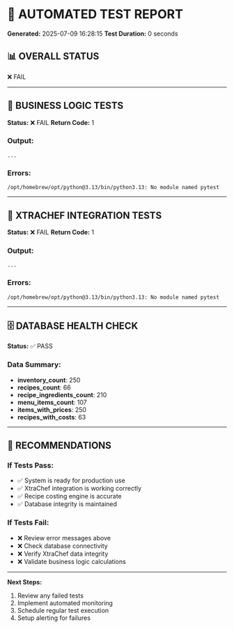
# 🧪 AUTOMATED TEST REPORT
**Generated:** 2025-07-09 16:28:15
**Test Duration:** 0 seconds

## 📊 OVERALL STATUS

❌ FAIL

---

## 🏢 BUSINESS LOGIC TESTS
**Status:** ❌ FAIL
**Return Code:** 1

### Output:
```
...
```

### Errors:
```
/opt/homebrew/opt/python@3.13/bin/python3.13: No module named pytest

```

---

## 🔗 XTRACHEF INTEGRATION TESTS  
**Status:** ❌ FAIL
**Return Code:** 1

### Output:
```
...
```

### Errors:
```
/opt/homebrew/opt/python@3.13/bin/python3.13: No module named pytest

```

---

## 🗄️ DATABASE HEALTH CHECK
**Status:** ✅ PASS

### Data Summary:
- **inventory_count**: 250
- **recipes_count**: 66
- **recipe_ingredients_count**: 210
- **menu_items_count**: 107
- **items_with_prices**: 250
- **recipes_with_costs**: 63

---

## 🎯 RECOMMENDATIONS

### If Tests Pass:
- ✅ System is ready for production use
- ✅ XtraChef integration is working correctly  
- ✅ Recipe costing engine is accurate
- ✅ Database integrity is maintained

### If Tests Fail:
- ❌ Review error messages above
- ❌ Check database connectivity
- ❌ Verify XtraChef data integrity
- ❌ Validate business logic calculations

---

**Next Steps:**
1. Review any failed tests
2. Implement automated monitoring
3. Schedule regular test execution
4. Setup alerting for failures

